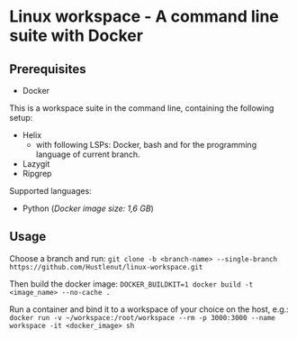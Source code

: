 # Linux workspace - A command line suite with Docker

## Prerequisites
- Docker

This is a workspace suite in the command line, containing the following setup:
- Helix
  - with following LSPs: Docker, bash and for the programming language of current branch.
- Lazygit
- Ripgrep

Supported languages:
- Python (*Docker image size: 1,6 GB*)

## Usage
Choose a branch and run:
```git clone -b <branch-name> --single-branch https://github.com/Hustlenut/linux-workspace.git```

Then build the docker image:
```DOCKER_BUILDKIT=1 docker build -t <image_name> --no-cache .```

Run a container and bind it to a workspace of your choice on the host,
e.g.:
```docker run -v ~/workspace:/root/workspace --rm -p 3000:3000 --name workspace -it <docker_image> sh```
